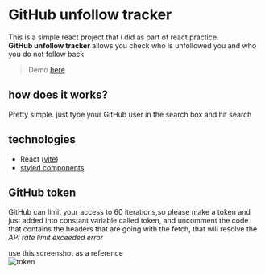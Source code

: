 # GitHub unfollow tracker

This is a simple react project that i did as part of react practice.  
**GitHub unfollow tracker** allows you check who is unfollowed you and who you do not follow back

> Demo [here](https://trace-master-ictj.vercel.app/)

## how does it works?

Pretty simple.
just type your GitHub user in the search box and hit search

## technologies

- React ([vite](https://vitejs.dev/))
- [styled components](https://styled-components.com/)

## GitHub token

GitHub can limit your access to 60 iterations,so please make a token and just added into constant variable called token, and uncomment the code that contains the headers that are going with the fetch, that will resolve the _API rate limit exceeded error_

use this screenshot as a reference  
![token](./src/assets/token.png)

